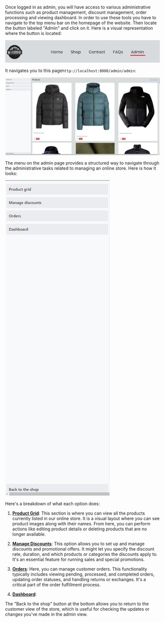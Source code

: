 
Once logged in as admin, you will have access to various administrative functions such as product management, discount management, order processing and viewing dashboard. In order to use these tools you have to navigate to the top menu bar on the homepage of the website. Then locate the button labeled "Admin" and click on it. Here is a visual representation where the button is located: 

![Image of add-discount](../Images/admin-page.png)

It navigates you to this page`http://localhost:8080/admin/admin`:

![Image of add-discount](../Images/product-grid.png)

The menu on the admin page provides a structured way to navigate through the administrative tasks related to managing an online store. Here is how it looks:

![Image of add-discount](../Images/menu-admin-page.png)

Here's a breakdown of what each option does:

1. **[Product Grid](Admin/tools/Product_Grid/Product_Management.md)**: This section is where you can view all the products currently listed in our online store. It is a visual layout where you can see product images along with their names. From here, you can perform actions like editing product details or deleting products that are no longer available.
    
2. **[Manage Discounts](Admin/tools/Discount/Discount.md)**: This option allows you to set up and manage discounts and promotional offers. It might let you specify the discount rate, duration, and which products or categories the discounts apply to. It's an essential feature for running sales and special promotions.
    
3. **[Orders](Admin/tools/Orders/Orders.md)**: Here, you can manage customer orders. This functionality typically includes viewing pending, processed, and completed orders, updating order statuses, and handling returns or exchanges. It's a critical part of the order fulfillment process.
    
4. **[Dashboard](Admin/tools/Dashboard/Dashboard.md)**: 
    

The "Back to the shop" button at the bottom allows you to return to the customer view of the store, which is useful for checking the updates or changes you've made in the admin view.






